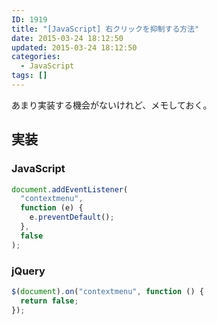 ```yaml
---
ID: 1919
title: "[JavaScript] 右クリックを抑制する方法"
date: 2015-03-24 18:12:50
updated: 2015-03-24 18:12:50
categories:
  - JavaScript
tags: []
---
```


あまり実装する機会がないけれど、メモしておく。

<!--more-->

## 実装

### JavaScript

```javascript
document.addEventListener(
  "contextmenu",
  function (e) {
    e.preventDefault();
  },
  false
);
```

### jQuery

```javascript
$(document).on("contextmenu", function () {
  return false;
});
```
